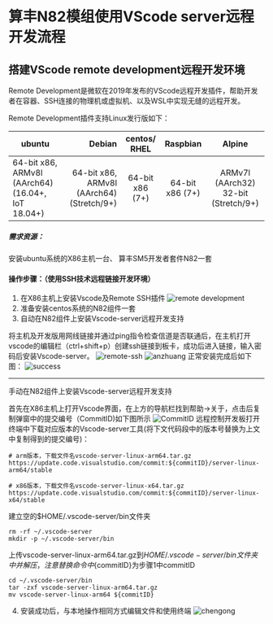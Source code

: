 # 算丰N82模组使用VScode server远程开发流程
## 搭建VScode remote development远程开发环境
 
Remote Development是微软在2019年发布的VScode远程开发插件，帮助开发者在容器、SSH连接的物理机或虚拟机、以及WSL中实现无缝的远程开发。

Remote Development插件支持Linux发行版如下：

|ubuntu|Debian|centos/ RHEL|Raspbian|Alpine|
|-|-------:|:------:|:------:|:------:|
|64-bit x86, ARMv8l (AArch64) (16.04+, IoT 18.04+)|64-bit x86, ARMv8l (AArch64) (Stretch/9+)| 64-bit x86 (7+)|64-bit x86 (7+)|ARMv7l (AArch32) 32-bit (Stretch/9+)|Linux 64-bit x86 containers or WSL hosts (3.9+) in Remote - Containers, Remote - WSL|

##### 需求资源：
安装ubuntu系统的X86主机一台、
算丰SM5开发者套件N82一套

#### 操作步骤：（使用SSH技术远程链接开发环境）
1. 在X86主机上安装Vscode及Remote SSH插件
![remote development](1.png)
2. 准备安装centos系统的N82组件一套
3. 自动在N82组件上安装Vscode-server远程开发支持

将主机及开发版用网线链接并通过ping指令检查信道是否联通后，在主机打开vscode的编辑栏（ctrl+shift+p）创建ssh链接到板卡，成功后进入链接，输入密码后安装Vscode-server。
![remote-ssh](3.png)
![anzhuang](4.png)
正常安装完成后如下图：
![success](5.png)

 ***
手动在N82组件上安装Vscode-server远程开发支持

首先在X86主机上打开Vscode界面，在上方的导航栏找到帮助->关于，点击后复制弹窗中的提交编号（CommitID)如下图所示
![CommitID](2.png)
远程控制开发板打开终端中下载对应版本的Vscode-server工具(将下文代码段中的版本号替换为上文中复制得到的提交编号)：

~~~
# arm版本，下载文件名vscode-server-linux-arm64.tar.gz
https://update.code.visualstudio.com/commit:${commitID}/server-linux-arm64/stable

# x86版本，下载文件名vscode-server-linux-x64.tar.gz
https://update.code.visualstudio.com/commit:${commitID}/server-linux-x64/stable
~~~
建立空的$HOME/.vscode-server/bin文件夹

~~~
rm -rf ~/.vscode-server
mkdir -p ~/.vscode-server/bin
~~~
上传vscode-server-linux-arm64.tar.gz到$HOME/.vscode-server/bin文件夹中并解压，注意替换命令中${commitID}为步骤1中commitID
~~~
cd ~/.vscode-server/bin
tar -zxf vscode-server-linux-arm64.tar.gz
mv vscode-server-linux-arm64 ${commitID}
~~~
4. 安装成功后，与本地操作相同方式编辑文件和使用终端
![chengong](6.png)